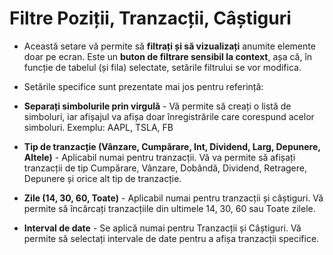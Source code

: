 # **Filtre Poziții, Tranzacții, Câștiguri**

- Această setare vă permite să **filtrați și să vizualizați** anumite elemente doar pe ecran. Este un **buton de filtrare sensibil la context**, așa că, în funcție de tabelul (și fila) selectate, setările filtrului se vor modifica.

- Setările specifice sunt prezentate mai jos pentru referință:

- **Separați simbolurile prin virgulă** - Vă permite să creați o listă de simboluri, iar afișajul va afișa doar înregistrările care corespund acelor simboluri. Exemplu: AAPL, TSLA, FB

- **Tip de tranzacție (Vânzare, Cumpărare, Int, Dividend, Larg, Depunere, Altele)** - Aplicabil numai pentru tranzacții. Vă va permite să afișați tranzacții de tip Cumpărare, Vânzare, Dobândă, Dividend, Retragere, Depunere și orice alt tip de tranzacție.

- **Zile (14, 30, 60, Toate)** - Aplicabil numai pentru tranzacții și câștiguri. Vă permite să încărcați tranzacțiile din ultimele 14, 30, 60 sau Toate zilele.
- **Interval de date** - Se aplică numai pentru Tranzacții și Câștiguri. Vă permite să selectați intervale de date pentru a afișa tranzacții specifice.